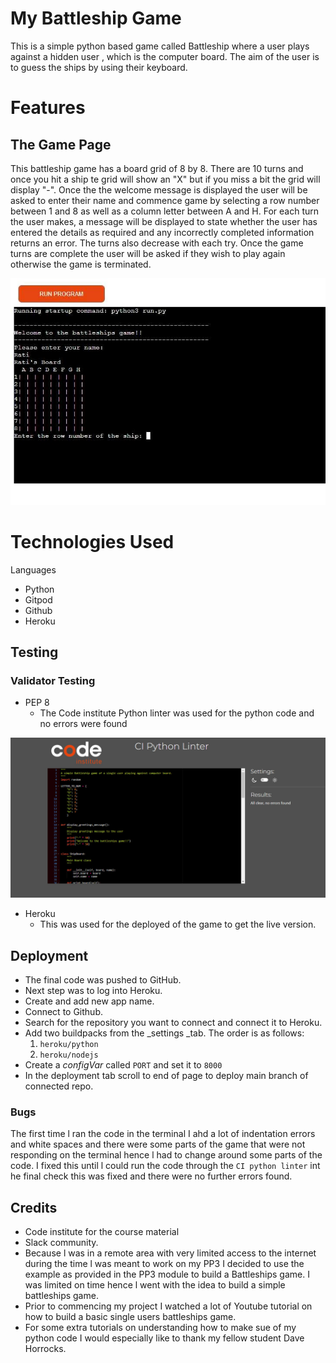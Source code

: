 # My Battleship Game

This is a simple python based game called Battleship where a user plays against a hidden user , which is the computer board. The aim of the user is to guess the ships by using their keyboard.

# Features 

## The Game Page

This battleship game has a board grid of 8 by 8. There are 10 turns and once you hit a ship te grid will show an "X" but if you miss a bit the grid will
display "-". 
Once the the welcome message is displayed the user will be asked to enter their name and commence game by selecting a row number between 1 and 8 as well as a column letter between A and H. For each turn the user makes, a message will be displayed to state whether the user has entered the details as required and any incorrectly completed information returns an error. The turns also decrease with each try. Once the game turns are complete the user will be asked if they wish to play again otherwise the game is terminated. 

![The Game](https://github.com/Ratiem/battleship/blob/main/assets/images/Game%20page.jpg)

# Technologies Used

Languages
- Python
- Gitpod
- Github
- Heroku

## Testing 

### Validator Testing 

- PEP 8
    - The Code institute Python linter was used for the python code and no errors were found

![PEP 8 Validator](https://github.com/Ratiem/battleship/blob/main/assets/images/CI%20Python%20linter.jpg)   

- Heroku
     - This was used for the deployed of the game to get the live version.

## Deployment

- The final code was pushed to GitHub.
- Next step was to log into Heroku.
- Create and add new app name.
- Connect to Github.
- Search for the repository you want to connect and connect it to Heroku.
- Add two buildpacks from the _settings _tab. The order is as follows:
    1. `heroku/python`
    2. `heroku/nodejs`
- Create a _configVar_ called `PORT`  and set it to `8000`
- In the deployment tab scroll to end of page to deploy main branch of connected repo.

### Bugs
The first time l ran the code in the terminal I ahd a lot of indentation errors and white spaces and there were some parts of the game 
that were not responding on the terminal hence l had to change around some parts of the code. I fixed this until l could run the code through
the `CI python linter` int he final check this was fixed and there were no further errors found.

## Credits 
- Code institute for the course material
- Slack community.
- Because l was in a remote area with very limited access to the internet during the time l was meant to work on my PP3 I decided to use the example as provided in the PP3 module to build a Battleships game.
I was limited on time hence l went with the idea to build a simple battleships game.
- Prior to commencing my project I watched a lot of Youtube tutorial on how to build a basic single users battleships game. 
- For some extra tutorials on understanding how to make sue of my python code I would especially like to thank my fellow student Dave Horrocks. 